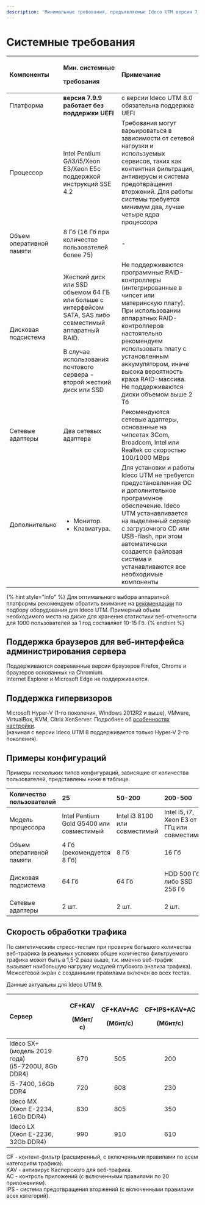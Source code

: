 ```yaml
---
description: 'Минимальные требования, предъявляемые Ideco UTM версии 7.9 к оборудованию.'
---
```


# Системные требования

<table>
  <thead>
    <tr>
      <th style="text-align:left">&#x41A;&#x43E;&#x43C;&#x43F;&#x43E;&#x43D;&#x435;&#x43D;&#x442;&#x44B;</th>
      <th
      style="text-align:left">
        <p>&#x41C;&#x438;&#x43D;. &#x441;&#x438;&#x441;&#x442;&#x435;&#x43C;&#x43D;&#x44B;&#x435;</p>
        <p>&#x442;&#x440;&#x435;&#x431;&#x43E;&#x432;&#x430;&#x43D;&#x438;&#x44F;</p>
        </th>
        <th style="text-align:left">&#x41F;&#x440;&#x438;&#x43C;&#x435;&#x447;&#x430;&#x43D;&#x438;&#x435;</th>
    </tr>
  </thead>
  <tbody>
    <tr>
      <td style="text-align:left">&#x41F;&#x43B;&#x430;&#x442;&#x444;&#x43E;&#x440;&#x43C;&#x430;</td>
      <td
      style="text-align:left"><b>&#x432;&#x435;&#x440;&#x441;&#x438;&#x44F; 7.9.9 &#x440;&#x430;&#x431;&#x43E;&#x442;&#x430;&#x435;&#x442; &#x431;&#x435;&#x437; &#x43F;&#x43E;&#x434;&#x434;&#x435;&#x440;&#x436;&#x43A;&#x438; UEFI</b>
        </td>
        <td style="text-align:left">&#x441; &#x432;&#x435;&#x440;&#x441;&#x438;&#x438; Ideco UTM 8.0 &#x43E;&#x431;&#x44F;&#x437;&#x430;&#x442;&#x435;&#x43B;&#x44C;&#x43D;&#x430;
          &#x43F;&#x43E;&#x434;&#x434;&#x435;&#x440;&#x436;&#x43A;&#x430; UEFI</td>
    </tr>
    <tr>
      <td style="text-align:left">&#x41F;&#x440;&#x43E;&#x446;&#x435;&#x441;&#x441;&#x43E;&#x440;</td>
      <td
      style="text-align:left">Intel Pentium G/i3/i5/Xeon E3/Xeon E5&#x441; &#x43F;&#x43E;&#x434;&#x434;&#x435;&#x440;&#x436;&#x43A;&#x43E;&#x439;
        &#x438;&#x43D;&#x441;&#x442;&#x440;&#x443;&#x43A;&#x446;&#x438;&#x439;
        SSE 4.2</td>
        <td style="text-align:left">&#x422;&#x440;&#x435;&#x431;&#x43E;&#x432;&#x430;&#x43D;&#x438;&#x44F;
          &#x43C;&#x43E;&#x433;&#x443;&#x442; &#x432;&#x430;&#x440;&#x44C;&#x438;&#x440;&#x43E;&#x432;&#x430;&#x442;&#x44C;&#x441;&#x44F;
          &#x432; &#x437;&#x430;&#x432;&#x438;&#x441;&#x438;&#x43C;&#x43E;&#x441;&#x442;&#x438;
          &#x43E;&#x442; &#x441;&#x435;&#x442;&#x435;&#x432;&#x43E;&#x439; &#x43D;&#x430;&#x433;&#x440;&#x443;&#x437;&#x43A;&#x438;
          &#x438; &#x438;&#x441;&#x43F;&#x43E;&#x43B;&#x44C;&#x437;&#x443;&#x435;&#x43C;&#x44B;&#x445;
          &#x441;&#x435;&#x440;&#x432;&#x438;&#x441;&#x43E;&#x432;, &#x442;&#x430;&#x43A;&#x438;&#x445;
          &#x43A;&#x430;&#x43A; &#x43A;&#x43E;&#x43D;&#x442;&#x435;&#x43D;&#x442;&#x43D;&#x430;&#x44F;
          &#x444;&#x438;&#x43B;&#x44C;&#x442;&#x440;&#x430;&#x446;&#x438;&#x44F;,
          &#x430;&#x43D;&#x442;&#x438;&#x432;&#x438;&#x440;&#x443;&#x441;&#x44B;
          &#x438; &#x441;&#x438;&#x441;&#x442;&#x435;&#x43C;&#x430; &#x43F;&#x440;&#x435;&#x434;&#x43E;&#x442;&#x432;&#x440;&#x430;&#x449;&#x435;&#x43D;&#x438;&#x44F;
          &#x432;&#x442;&#x43E;&#x440;&#x436;&#x435;&#x43D;&#x438;&#x439;. &#x414;&#x43B;&#x44F;
          &#x440;&#x430;&#x431;&#x43E;&#x442;&#x44B; &#x441;&#x438;&#x441;&#x442;&#x435;&#x43C;&#x44B;
          &#x442;&#x440;&#x435;&#x431;&#x443;&#x435;&#x442;&#x441;&#x44F; &#x43C;&#x438;&#x43D;&#x438;&#x43C;&#x443;&#x43C;
          &#x434;&#x432;&#x430;, &#x43B;&#x443;&#x447;&#x448;&#x435; &#x447;&#x435;&#x442;&#x44B;&#x440;&#x435;
          &#x44F;&#x434;&#x440;&#x430; &#x43F;&#x440;&#x43E;&#x446;&#x435;&#x441;&#x441;&#x43E;&#x440;&#x430;</td>
    </tr>
    <tr>
      <td style="text-align:left">&#x41E;&#x431;&#x44A;&#x435;&#x43C; &#x43E;&#x43F;&#x435;&#x440;&#x430;&#x442;&#x438;&#x432;&#x43D;&#x43E;&#x439;
        &#x43F;&#x430;&#x43C;&#x44F;&#x442;&#x438;</td>
      <td style="text-align:left">8 &#x413;&#x431; (16 &#x413;&#x431; &#x43F;&#x440;&#x438; &#x43A;&#x43E;&#x43B;&#x438;&#x447;&#x435;&#x441;&#x442;&#x432;&#x435;
        &#x43F;&#x43E;&#x43B;&#x44C;&#x437;&#x43E;&#x432;&#x430;&#x442;&#x435;&#x43B;&#x435;&#x439;
        &#x431;&#x43E;&#x43B;&#x435;&#x435; 75)</td>
      <td style="text-align:left">-</td>
    </tr>
    <tr>
      <td style="text-align:left">&#x414;&#x438;&#x441;&#x43A;&#x43E;&#x432;&#x430;&#x44F; &#x43F;&#x43E;&#x434;&#x441;&#x438;&#x441;&#x442;&#x435;&#x43C;&#x430;</td>
      <td
      style="text-align:left">
        <p>&#x416;&#x435;&#x441;&#x442;&#x43A;&#x438;&#x439; &#x434;&#x438;&#x441;&#x43A;
          &#x438;&#x43B;&#x438; SSD &#x43E;&#x431;&#x44A;&#x435;&#x43C;&#x43E;&#x43C;
          64 &#x413;&#x411; &#x438;&#x43B;&#x438; &#x431;&#x43E;&#x43B;&#x44C;&#x448;&#x435;
          &#x441; &#x438;&#x43D;&#x442;&#x435;&#x440;&#x444;&#x435;&#x439;&#x441;&#x43E;&#x43C;
          SATA, SAS &#x43B;&#x438;&#x431;&#x43E; &#x441;&#x43E;&#x432;&#x43C;&#x435;&#x441;&#x442;&#x438;&#x43C;&#x44B;&#x439;
          &#x430;&#x43F;&#x43F;&#x430;&#x440;&#x430;&#x442;&#x43D;&#x44B;&#x439;
          RAID.</p>
        <p>&#x412; &#x441;&#x43B;&#x443;&#x447;&#x430;&#x435; &#x438;&#x441;&#x43F;&#x43E;&#x43B;&#x44C;&#x437;&#x43E;&#x432;&#x430;&#x43D;&#x438;&#x44F;
          &#x43F;&#x43E;&#x447;&#x442;&#x43E;&#x432;&#x43E;&#x433;&#x43E; &#x441;&#x435;&#x440;&#x432;&#x435;&#x440;&#x430;
          - &#x432;&#x442;&#x43E;&#x440;&#x43E;&#x439; &#x436;&#x435;&#x441;&#x442;&#x43A;&#x438;&#x439;
          &#x434;&#x438;&#x441;&#x43A; &#x438;&#x43B;&#x438; SSD</p>
        </td>
        <td style="text-align:left">&#x41D;&#x435; &#x43F;&#x43E;&#x434;&#x434;&#x435;&#x440;&#x436;&#x438;&#x432;&#x430;&#x44E;&#x442;&#x441;&#x44F;
          &#x43F;&#x440;&#x43E;&#x433;&#x440;&#x430;&#x43C;&#x43C;&#x43D;&#x44B;&#x435;
          RAID-&#x43A;&#x43E;&#x43D;&#x442;&#x440;&#x43E;&#x43B;&#x43B;&#x435;&#x440;&#x44B;
          (&#x438;&#x43D;&#x442;&#x435;&#x433;&#x440;&#x438;&#x440;&#x43E;&#x432;&#x430;&#x43D;&#x43D;&#x44B;&#x435;
          &#x432; &#x447;&#x438;&#x43F;&#x441;&#x435;&#x442; &#x438;&#x43B;&#x438;
          &#x43C;&#x430;&#x442;&#x435;&#x440;&#x438;&#x43D;&#x441;&#x43A;&#x443;&#x44E;
          &#x43F;&#x43B;&#x430;&#x442;&#x443;).
          <br />&#x41F;&#x440;&#x438; &#x438;&#x441;&#x43F;&#x43E;&#x43B;&#x44C;&#x437;&#x43E;&#x432;&#x430;&#x43D;&#x438;&#x438;
          &#x430;&#x43F;&#x43F;&#x430;&#x440;&#x430;&#x442;&#x43D;&#x44B;&#x445;
          RAID-&#x43A;&#x43E;&#x43D;&#x442;&#x440;&#x43E;&#x43B;&#x43B;&#x435;&#x440;&#x43E;&#x432;
          &#x43D;&#x430;&#x441;&#x442;&#x43E;&#x44F;&#x442;&#x435;&#x43B;&#x44C;&#x43D;&#x43E;
          &#x440;&#x435;&#x43A;&#x43E;&#x43C;&#x435;&#x43D;&#x434;&#x443;&#x435;&#x43C;
          &#x438;&#x441;&#x43F;&#x43E;&#x43B;&#x44C;&#x437;&#x43E;&#x432;&#x430;&#x442;&#x44C;
          &#x43F;&#x43B;&#x430;&#x442;&#x443; &#x441; &#x443;&#x441;&#x442;&#x430;&#x43D;&#x43E;&#x432;&#x43B;&#x435;&#x43D;&#x43D;&#x44B;&#x43C;
          &#x430;&#x43A;&#x43A;&#x443;&#x43C;&#x443;&#x43B;&#x44F;&#x442;&#x43E;&#x440;&#x43E;&#x43C;,
          &#x438;&#x43D;&#x430;&#x447;&#x435; &#x432;&#x44B;&#x441;&#x43E;&#x43A;&#x430;
          &#x432;&#x435;&#x440;&#x43E;&#x44F;&#x442;&#x43D;&#x43E;&#x441;&#x442;&#x44C;
          &#x43A;&#x440;&#x430;&#x445;&#x430; RAID-&#x43C;&#x430;&#x441;&#x441;&#x438;&#x432;&#x430;.
          <br
          />&#x41D;&#x435; &#x43F;&#x43E;&#x434;&#x434;&#x435;&#x440;&#x436;&#x438;&#x432;&#x430;&#x44E;&#x442;&#x441;&#x44F;
          &#x434;&#x438;&#x441;&#x43A;&#x438; &#x43E;&#x431;&#x44A;&#x435;&#x43C;&#x43E;&#x43C;
          &#x432;&#x44B;&#x448;&#x435; 2 &#x422;&#x431;</td>
    </tr>
    <tr>
      <td style="text-align:left">&#x421;&#x435;&#x442;&#x435;&#x432;&#x44B;&#x435; &#x430;&#x434;&#x430;&#x43F;&#x442;&#x435;&#x440;&#x44B;</td>
      <td
      style="text-align:left">&#x414;&#x432;&#x430; &#x441;&#x435;&#x442;&#x435;&#x432;&#x44B;&#x445;
        &#x430;&#x434;&#x430;&#x43F;&#x442;&#x435;&#x440;&#x430;</td>
        <td style="text-align:left">&#x420;&#x435;&#x43A;&#x43E;&#x43C;&#x435;&#x43D;&#x434;&#x443;&#x44E;&#x442;&#x441;&#x44F;
          &#x441;&#x435;&#x442;&#x435;&#x432;&#x44B;&#x435; &#x430;&#x434;&#x430;&#x43F;&#x442;&#x435;&#x440;&#x44B;,
          &#x43E;&#x441;&#x43D;&#x43E;&#x432;&#x430;&#x43D;&#x43D;&#x44B;&#x435;
          &#x43D;&#x430; &#x447;&#x438;&#x43F;&#x441;&#x435;&#x442;&#x430;&#x445;
          3Com, Broadcom, Intel &#x438;&#x43B;&#x438; Realtek &#x441;&#x43E; &#x441;&#x43A;&#x43E;&#x440;&#x43E;&#x441;&#x442;&#x44C;&#x44E;
          100/1000 MBps</td>
    </tr>
    <tr>
      <td style="text-align:left">&#x414;&#x43E;&#x43F;&#x43E;&#x43B;&#x43D;&#x438;&#x442;&#x435;&#x43B;&#x44C;&#x43D;&#x43E;</td>
      <td
      style="text-align:left">
        <ul>
          <li>&#x41C;&#x43E;&#x43D;&#x438;&#x442;&#x43E;&#x440;.</li>
          <li>&#x41A;&#x43B;&#x430;&#x432;&#x438;&#x430;&#x442;&#x443;&#x440;&#x430;.</li>
        </ul>
        </td>
        <td style="text-align:left">&#x414;&#x43B;&#x44F; &#x443;&#x441;&#x442;&#x430;&#x43D;&#x43E;&#x432;&#x43A;&#x438;
          &#x438; &#x440;&#x430;&#x431;&#x43E;&#x442;&#x44B; Ideco UTM &#x43D;&#x435;
          &#x442;&#x440;&#x435;&#x431;&#x443;&#x435;&#x442;&#x441;&#x44F; &#x43F;&#x440;&#x435;&#x434;&#x443;&#x441;&#x442;&#x430;&#x43D;&#x43E;&#x432;&#x43B;&#x435;&#x43D;&#x43D;&#x430;&#x44F;
          &#x41E;&#x421; &#x438; &#x434;&#x43E;&#x43F;&#x43E;&#x43B;&#x43D;&#x438;&#x442;&#x435;&#x43B;&#x44C;&#x43D;&#x43E;&#x435;
          &#x43F;&#x440;&#x43E;&#x433;&#x440;&#x430;&#x43C;&#x43C;&#x43D;&#x43E;&#x435;
          &#x43E;&#x431;&#x435;&#x441;&#x43F;&#x435;&#x447;&#x435;&#x43D;&#x438;&#x435;.
          Ideco UTM &#x443;&#x441;&#x442;&#x430;&#x43D;&#x430;&#x432;&#x43B;&#x438;&#x432;&#x430;&#x435;&#x442;&#x441;&#x44F;
          &#x43D;&#x430; &#x432;&#x44B;&#x434;&#x435;&#x43B;&#x435;&#x43D;&#x43D;&#x44B;&#x439;
          &#x441;&#x435;&#x440;&#x432;&#x435;&#x440; &#x441; &#x437;&#x430;&#x433;&#x440;&#x443;&#x437;&#x43E;&#x447;&#x43D;&#x43E;&#x433;&#x43E;
          CD &#x438;&#x43B;&#x438; USB-flash, &#x43F;&#x440;&#x438; &#x44D;&#x442;&#x43E;&#x43C;
          &#x430;&#x432;&#x442;&#x43E;&#x43C;&#x430;&#x442;&#x438;&#x447;&#x435;&#x441;&#x43A;&#x438;
          &#x441;&#x43E;&#x437;&#x434;&#x430;&#x435;&#x442;&#x441;&#x44F; &#x444;&#x430;&#x439;&#x43B;&#x43E;&#x432;&#x430;&#x44F;
          &#x441;&#x438;&#x441;&#x442;&#x435;&#x43C;&#x430; &#x438; &#x443;&#x441;&#x442;&#x430;&#x43D;&#x430;&#x432;&#x43B;&#x438;&#x432;&#x430;&#x44E;&#x442;&#x441;&#x44F;
          &#x432;&#x441;&#x435; &#x43D;&#x435;&#x43E;&#x431;&#x445;&#x43E;&#x434;&#x438;&#x43C;&#x44B;&#x435;
          &#x43A;&#x43E;&#x43C;&#x43F;&#x43E;&#x43D;&#x435;&#x43D;&#x442;&#x44B;</td>
    </tr>
  </tbody>
</table>

{% hint style="info" %}
Для оптимального выбора аппаратной платформы рекомендуем обратить внимание на [рекомендации](popular-recipes/choosing-hardware-platform.md) по подбору оборудования для Ideco UTM. Примерный объем необходимого места на диске для хранения статистики веб-отчетности для 1000 пользователей за 1 год составляет 10-15 Гб.
{% endhint %}

## Поддержка браузеров для веб-интерфейса администрирования сервера

Поддерживаются современные версии браузеров Firefox, Chrome и браузеров основанных на Chromium.  
Internet Explorer и Microsoft Edge не поддерживаются.

## Поддержка гипервизоров

Microsoft Hyper-V \(1-го поколения, Windows 2012R2 и выше\), VMware, VirtualBox, KVM, Citrix XenServer. Подробнее об [особенностях настройки](specifics-of-hypervisor-settings.md).  
\(начиная с версии Ideco UTM 8 поддерживается только Hyper-V 2-го поколения\).

## Примеры конфигураций

Примеры нескольких типов конфигураций, зависящие от количества пользователей, представлены ниже в таблице.

|  Количество пользователей | 25 | 50-200 | 200-500 | 1000 | 2000 |
| :--- | :--- | :--- | :--- | :--- | :--- |
| Модель процессора | Intel Pentium Gold G5400 или совместимый | Intel i3 8100 или совместимый | Intel i5, i7, Xeon E3 от 3 ГГц или совместимый | Intel Xeon E3, E5 или совместимый | Intel Xeon E5 или совместимый 8-ядерный |
| Объем оперативной памяти | 4 Гб \(рекомендуется 8 Гб\) | 8 Гб | 16 Гб | 16 Гб | 32 Гб |
| Дисковая подсистема | 64 Гб | 64 Гб | HDD 500 Гб либо SSD 256 Гб | 2x1000 Гб, аппаратный RAID либо SSD 1 Гб | 2x1000 Гб, аппаратный RAID либо SSD 1 Гб |
| Сетевые адаптеры | 2 шт. | 2 шт. | 2 шт. | 2 шт. | 2 шт. |

## Скорость обработки трафика

По синтетическим стресс-тестам при проверке большого количества веб-трафика \(в реальных условиях общее количество фильтруемого трафика может быть в 1,5-2 раза выше, т.к. именно веб-трафик вызывает наибольшую нагрузку модулей глубокого анализа трафика\). Межсетевой экран с созданными правилами включен во всех тестах.

Данные актуальны для Ideco UTM 9.

<table>
  <thead>
    <tr>
      <th style="text-align:left">&#x421;&#x435;&#x440;&#x432;&#x435;&#x440;</th>
      <th style="text-align:center">
        <p>CF+KAV</p>
        <p>(&#x41C;&#x431;&#x438;&#x442;/&#x441;)</p>
      </th>
      <th style="text-align:center">
        <p>CF+KAV+AC</p>
        <p>(&#x41C;&#x431;&#x438;&#x442;/&#x441;)</p>
      </th>
      <th style="text-align:center">
        <p>CF+IPS+KAV+AC</p>
        <p>(&#x41C;&#x431;&#x438;&#x442;/&#x441;)</p>
      </th>
    </tr>
  </thead>
  <tbody>
    <tr>
      <td style="text-align:left">Ideco SX+ (&#x43C;&#x43E;&#x434;&#x435;&#x43B;&#x44C; 2019 &#x433;&#x43E;&#x434;&#x430;)
        <br
        />(i5-7200U, 8Gb DDR4)</td>
      <td style="text-align:center">670</td>
      <td style="text-align:center">505</td>
      <td style="text-align:center">200</td>
    </tr>
    <tr>
      <td style="text-align:left">i5-7400, 16Gb DDR4</td>
      <td style="text-align:center">720</td>
      <td style="text-align:center">608</td>
      <td style="text-align:center">230</td>
    </tr>
    <tr>
      <td style="text-align:left">Ideco MX
        <br />(Xeon E-2234, 16Gb DDR4)</td>
      <td style="text-align:center">830</td>
      <td style="text-align:center">805</td>
      <td style="text-align:center">350</td>
    </tr>
    <tr>
      <td style="text-align:left">Ideco LX
        <br />(Xeon E-2236, 32Gb DDR4)</td>
      <td style="text-align:center">990</td>
      <td style="text-align:center">910</td>
      <td style="text-align:center">610</td>
    </tr>
  </tbody>
</table>

CF - контент-фильтр \(расширенный, с включенными правилами по всем категориям трафика\).  
KAV - антивирус Касперского для веб-трафика.  
AC - контроль приложений \(с включенными правилами по 20 приложениям\).  
IPS - система предотвращения вторжений \(с включенными правилами всех категорий\).

